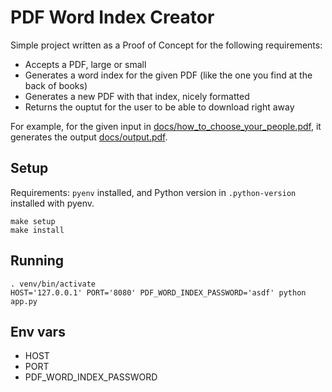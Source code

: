 # PDF Word Index Creator

Simple project written as a Proof of Concept for the following requirements:

- Accepts a PDF, large or small
- Generates a word index for the given PDF (like the one you find at the back
  of books)
- Generates a new PDF with that index, nicely formatted
- Returns the ouptut for the user to be able to download right away

For example, for the given input in [docs/how_to_choose_your_people.pdf][input],
it generates the output [docs/output.pdf][output].

[input]: docs/how_to_choose_your_people.pdf
[output]: docs/output.pdf

## Setup

Requirements: `pyenv` installed, and Python version in `.python-version`
installed with pyenv.

```shell
make setup
make install
```

## Running

```shell
. venv/bin/activate
HOST='127.0.0.1' PORT='8080' PDF_WORD_INDEX_PASSWORD='asdf' python app.py
```

## Env vars

- HOST
- PORT
- PDF_WORD_INDEX_PASSWORD
